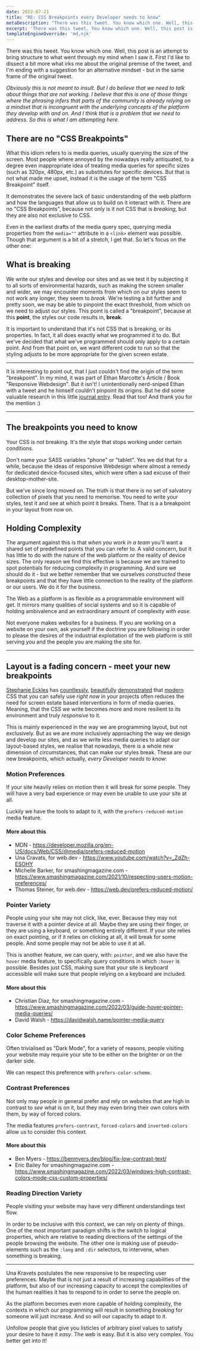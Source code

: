 ```yaml
---
date: 2022-07-21
title: "RE: CSS Breakpoints every Developer needs to know"
metaDescription: "There was this tweet. You know which one. Well, this post is an attempt to bring structure to what went through my mind when I saw it."
excerpt: 'There was this tweet. You know which one. Well, this post is an attempt to bring structure to what went through my mind when I saw it.'
templateEngineOverride: 'md,njk'
---
```



There was this tweet. You know which one. Well, this post is an attempt to bring structure to what went through my mind when I saw it. First I'd like to dissect a bit more what irks me about the original premise of the tweet, and I'm ending with a suggestion for an alternative mindset - but in the same frame of the original tweet.

_Obviously this is not meant to insult. But I do believe that we need to talk about things that are not working. I believe that this is one of those things where the phrasing infers that parts of the community is already relying on a mindset that is incongruent with the underlying concepts of the platform they develop with and on. And I think that is a problem that we need to address. So this is what I am attempting here._

## There are no "CSS Breakpoints"

What this idiom refers to is media queries, usually querying the size of the screen. Most people where annoyed by the nowadays really antiquated, to a degree even inappropriate idea of treating media queries for specific sizes (such as 320px, 480px, etc.) as substitutes for specific devices. But that is not what made me upset, instead it is the usage of the term "CSS Breakpoint" itself.

It demonstrates the severe lack of basic understanding of the web platform and how the languages that allow us to build on it interact with it. There are no "CSS Breakpoints", because not only is it not CSS that is _breaking_, but they are also not exclusive to CSS.

Even in the earliest drafts of the media query spec, querying media properties from the `media=""` attribute in a `<link>` element was possible. Though that argument is a bit of a stretch, I get that. So let's focus on the other one:

## What is breaking

We write our styles and develop our sites and as we test it by subjecting it to all sorts of environmental hazards, such as making the screen smaller and wider, we may encounter moments from which on our styles seem to not work any longer, they seem to _break_. We're testing a bit further and pretty soon, we may be able to pinpoint the exact threshold, from which on we need to adjust our styles. This point is called a "breakpoint", because at this **point**, the styles our code results in, **break**.

It is important to understand that it's not CSS that is breaking, or its properties. In fact, it all does exactly what we programmed it to do. But we've decided that what we've programmed should only apply to a certain point. And from that point on, we want different code to run so that the styling adjusts to be more appropriate for the given screen estate.

***
It is interesting to point out, that I just couldn't find the origin of the term "breakpoint". In my mind, it was part of Ethan Marcotte's Article / Book "Responsive Webdesign". But it isn't! I unintentionally nerd-sniped Ethan with a tweet and he himself couldn't pinpoint its origins. But he did some valuable research in this little [journal entry](https://ethanmarcotte.com/wrote/points-break/). Read that too! And thank you for the mention :)
***

## The breakpoints you need to know

Your CSS is not breaking. It's the style that stops working under certain conditions.

Don't name your SASS variables "phone" or "tablet". Yes we did that for a while, because the ideas of responsive Webdesign where almost a remedy for dedicated device-focused sites, which were often a sad excuse of their desktop-mother-site.

But we've since long moved on. The truth is that there is no set of salvatory collection of pixels that you need to memorise. You need to write your styles, test it and see at which point it breaks. There. That is a a breakpoint in your layout from now on.

## Holding Complexity

The argument against this is that _when you work in a team_ you'll want a shared set of predefined points that you can refer to. A valid concern, but it has little to do with the nature of the web platform or the reality of device sizes. The only reason we find this effective is because we are trained to spot potentials for reducing complexity in programming. And sure we should do it - but we better remember that we ourselves _constructed_ these breakpoints and that they have little connection to the reality of the platform or our users. We do it for the business.

The Web as a platform is as flexible as a programmable environment will get. It mirrors many qualities of social systems and so it is capable of holding ambivalence and an extraordinary amount of complexity _with ease_.

Not everyone makes websites for a business. If you are working on a website on your own, ask yourself if the doctrine you are following in order to please the desires of the industrial exploitation of the web platform is still serving you and the people you are making the site for.

***

## Layout is a fading concern - meet your new breakpoints

[Stephanie Eckles]() has [countlessly](https://moderncss.dev/3-popular-website-heroes-created-with-css-grid-layout/), [beautifully](https://www.youtube.com/watch?v=8slZJrTK3nE) [demonstrated](https://smolcss.dev/) that [modern](https://smolcss.dev/#smol-container) CSS that you can safely use _right now_ in your projects often reduces the need for screen estate based interventions in form of media queries. Meaning, that the CSS we write becomes more and more resilient to its environment and truly _responsive_ to it.

This is mainly experienced in the way we are programming layout, but not exclusively. But as we are more inclusively approaching the way we design and develop our sites, and as we write less media queries to adapt our layout-based styles, we realise that nowadays, there is a whole new dimension of circumstances, that can make our styles break. These are our new breakpoints, which actually, _every Developer needs to know_:

### Motion Preferences

If your site heavily relies on motion then it will break for some people. They will have a very bad experience or may even be unable to use your site at all.

Luckily we have the tools to adapt to it, with the `prefers-reduced-motion` media feature.

#### More about this

+ MDN - https://developer.mozilla.org/en-US/docs/Web/CSS/@media/prefers-reduced-motion
+ Una Cravats, for web.dev - https://www.youtube.com/watch?v=_ZdZh-ESOHY
+ Michelle Barker, for smashingmagazine.com - https://www.smashingmagazine.com/2021/10/respecting-users-motion-preferences/
+ Thomas Steiner, for web.dev - https://web.dev/prefers-reduced-motion/

### Pointer Variety

People using your site may not click, like, ever. Because they may not traverse it with a pointer device at all. Maybe they are using their finger, or they are using a keyboard, or something entirely different. If your site relies on exact pointing, or if it relies on clicking at all, it will break for some people. And some people may not be able to use it at all.

This is another feature, we can query, with: `pointer`, and we also have the `hover` media feature, to specifically query conditions in which `:hover` is possible. Besides just CSS, making sure that your site is keyboard accessible will make sure that people relying on a keyboard are included.

#### More about this

+ Christian Diaz, for smashingmagazine.com - https://www.smashingmagazine.com/2022/03/guide-hover-pointer-media-queries/
+ David Walsh - https://davidwalsh.name/pointer-media-query

### Color Scheme Preferences

Often trivialised as "Dark Mode", for a variety of reasons, people visiting your website may require your site to be either on the brighter or on the darker side.

We can respect this preference with `prefers-color-scheme`.

### Contrast Preferences

Not only may people in general prefer and rely on websites that are high in contrast to _see_ what is on it, but they may even bring their own colors with them, by way of forced colors.

The media features `prefers-contrast`, `forced-colors` and `inverted-colors` allow us to consider this context.

#### More about this

+ Ben Myers - https://benmyers.dev/blog/fix-low-contrast-text/
+ Eric Bailey for smashingmagazine.com - https://www.smashingmagazine.com/2022/03/windows-high-contrast-colors-mode-css-custom-properties/

### Reading Direction Variety

People visiting your website may have very different understandings text flow.

In order to be inclusive with this context, we can rely on plenty of things. One of the most important paradigm shifts is the switch to logical properties, which are relative to reading directions of the settings of the people browsing the website. The other one is making use of pseudo-elements such as the `:lang` and `:dir` selectors, to intervene, when something is breaking.

***

Una Kravets postulates the new responsive to be respecting user preferences. Maybe that is not just a result of increasing capabilities of the platform, but also of our increasing capacity to accept the complexities of the human realities it has to respond to in order to serve the people on.

As the platform becomes even more capable of holding complexity, the contexts in which our programming will result in something _breaking_ for someone will just increase. And so will our capacity to adapt to it.

Unfollow people that give you listicles of arbitrary pixel values to satisfy your desire to have it _easy_. The web is easy. But it is also very complex. You better get into it!